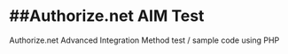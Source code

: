 ##Authorize.net AIM Test
========================

Authorize.net Advanced Integration Method test / sample code using PHP
